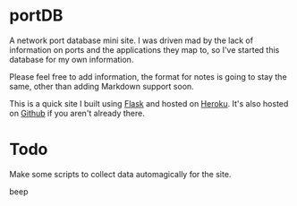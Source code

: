 portDB
======

A network port database mini site. I was driven mad by the lack of information on ports and the applications they map to, so I've started this database for my own information.

Please feel free to add information, the format for notes is going to stay the same, other than adding 
Markdown support soon.

This is a quick site I built using [Flask](http://flask.pocoo.org) and hosted on [Heroku](http://heroku.com). It's also hosted on [Github](https://github.com/yaleman/portdb) if you aren't already there.

# Todo

Make some scripts to collect data automagically for the site.


beep
